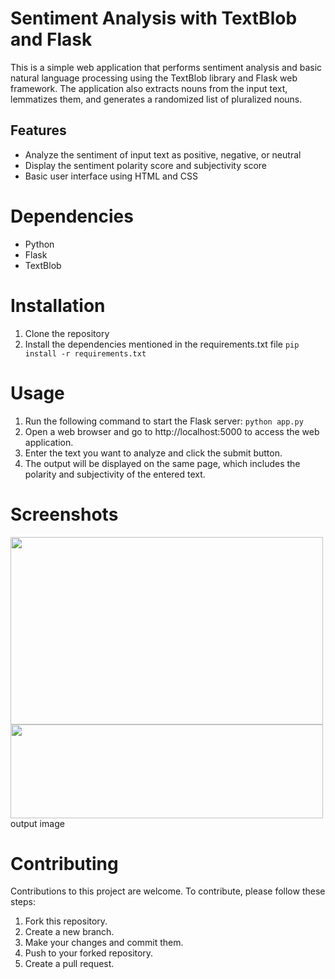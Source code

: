 # Sentiment Analysis with TextBlob and Flask
This is a simple web application that performs sentiment analysis and basic natural language processing using the TextBlob library and Flask web framework. The application also extracts nouns from the input text, lemmatizes them, and generates a randomized list of pluralized nouns.

## Features
- Analyze the sentiment of input text as positive, negative, or neutral
- Display the sentiment polarity score and subjectivity score
- Basic user interface using HTML and CSS
 
# Dependencies
- Python 
- Flask 
- TextBlob 

# Installation
1. Clone the repository
2. Install the dependencies mentioned in the requirements.txt file
```pip install -r requirements.txt ```

# Usage
1. Run the following command to start the Flask server:
``` python app.py ```
2. Open a web browser and go to http://localhost:5000 to access the web application.
3. Enter the text you want to analyze and click the submit button.
4. The output will be displayed on the same page, which includes the polarity and subjectivity of the entered text.

# Screenshots
<img height= "300px" width="500px" src="https://github.com/Nachiket1904/sentimentalanalysis/blob/cfa43aae4fff1a329f96c1b656f0c34d2da806c7/sentimentalanalysis/1.png?raw=true" >
<br>

<img height= "150px" width="500px" src="https://github.com/Nachiket1904/sentimentalanalysis/blob/cfa43aae4fff1a329f96c1b656f0c34d2da806c7/sentimentalanalysis/2.png?raw=true" >
output image

# Contributing
Contributions to this project are welcome. To contribute, please follow these steps:

1. Fork this repository.
2. Create a new branch.
3. Make your changes and commit them.
4. Push to your forked repository.
5. Create a pull request.






